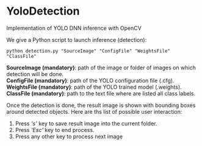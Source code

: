 # YoloDetection
Implementation of YOLO DNN inference with OpenCV

We give a Python script to launch inference (detection):

```console
python detection.py "SourceImage" "ConfigFile" "WeightsFile" "ClassFile"
```

**SourceImage (mandatory)**: path of the image or folder of images on which detection will be done.  
**ConfigFile (mandatory)**: path of the YOLO configuration file (.cfg).  
**WeightsFile (mandatory)**: path of the YOLO trained model (.weights).  
**ClassFile (mandatory)**: path to the text file where are listed all class labels.

Once the detection is done, the result image is shown with bounding boxes around detected objects.
Here are ths list of possible user interaction:
1. Press *'s'* key to save result image into the current folder.
2. Press *'Esc'* key to end process.
3. Press any other key to process next image
